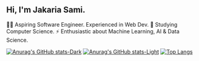 ## Hi, I'm Jakaria Sami.

👨‍💻 Aspiring Software Engineer. Experienced in Web Dev.
🏫 Studying Computer Science.
⚡ Enthusiastic about Machine Learning, AI & Data Science.

[![Anurag's GitHub stats-Dark](https://github-readme-stats.vercel.app/api?username=JakariaSami&show_icons=true&theme=dark#gh-dark-mode-only)](https://github.com/anuraghazra/github-readme-stats#gh-dark-mode-only)
[![Anurag's GitHub stats-Light](https://github-readme-stats.vercel.app/api?username=JakariaSami&show_icons=true&theme=default#gh-light-mode-only)](https://github.com/anuraghazra/github-readme-stats#gh-light-mode-only)
[![Top Langs](https://github-readme-stats.vercel.app/api/top-langs/?username=JakariaSami&layout=compact)](https://github.com/anuraghazra/github-readme-stats)
